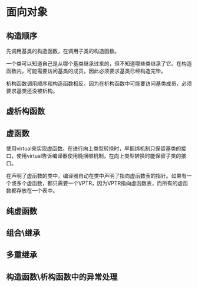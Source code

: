 # 面向对象
## 构造顺序

先调用基类的构造函数，在调用子类的构造函数。

一个类可以知道自己是从哪个基类继承过来的，但不知道哪些类继承了它。在构造函数内，可能需要访问基类的成员，因此必须要求基类已经构造完毕。

析构函数调用顺序和构造函数相反。因为在析构函数中可能要访问基类成员，必须要求基类还没被析构。

## 虚析构函数
## 虚函数

使用virtual来实现虚函数。在进行向上类型转换时，早捆绑机制只保留基类的接口，使用virtual告诉编译器使用晚捆绑机制，在向上类型转换时能保留子类的接口。

在声明了虚函数的类中，编译器自动在类中声明了指向虚函数表的指针。如果有一个或多个虚函数，都只需要一个VPTR，因为VPTR指向虚函数表，而所有的虚函数都存放在一个表中。

## 纯虚函数
## 组合\继承
## 多重继承
## 构造函数\析构函数中的异常处理


